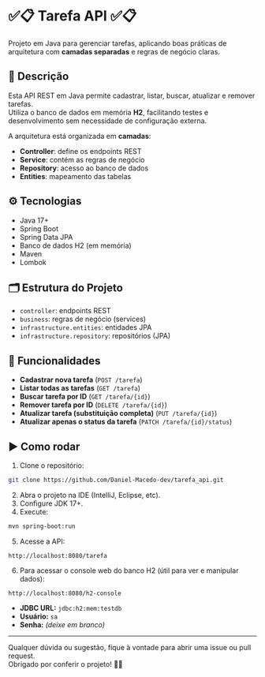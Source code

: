 # ✅📋 Tarefa API ✅📋

Projeto em Java para gerenciar tarefas, aplicando boas práticas de arquitetura com **camadas separadas** e regras de negócio claras.

## 📝 Descrição

Esta API REST em Java permite cadastrar, listar, buscar, atualizar e remover tarefas.  
Utiliza o banco de dados em memória **H2**, facilitando testes e desenvolvimento sem necessidade de configuração externa.

A arquitetura está organizada em **camadas**:  
- **Controller**: define os endpoints REST  
- **Service**: contém as regras de negócio  
- **Repository**: acesso ao banco de dados  
- **Entities**: mapeamento das tabelas  

## ⚙️ Tecnologias

- Java 17+
- Spring Boot
- Spring Data JPA
- Banco de dados H2 (em memória)
- Maven
- Lombok

## 🗂️ Estrutura do Projeto

- `controller`: endpoints REST  
- `business`: regras de negócio (services)  
- `infrastructure.entities`: entidades JPA  
- `infrastructure.repository`: repositórios (JPA)  

## 🚀 Funcionalidades

- **Cadastrar nova tarefa** (`POST /tarefa`)  
- **Listar todas as tarefas** (`GET /tarefa`)  
- **Buscar tarefa por ID** (`GET /tarefa/{id}`)  
- **Remover tarefa por ID** (`DELETE /tarefa/{id}`)  
- **Atualizar tarefa (substituição completa)** (`PUT /tarefa/{id}`)  
- **Atualizar apenas o status da tarefa** (`PATCH /tarefa/{id}/status`)  

## ▶️ Como rodar

1. Clone o repositório:

```bash
git clone https://github.com/Daniel-Macedo-dev/tarefa_api.git
```

2. Abra o projeto na IDE (IntelliJ, Eclipse, etc).  
3. Configure JDK 17+.  
4. Execute:

```bash
mvn spring-boot:run
```

5. Acesse a API:

```
http://localhost:8080/tarefa
```

6. Para acessar o console web do banco H2 (útil para ver e manipular dados):

```
http://localhost:8080/h2-console
```

- **JDBC URL:** `jdbc:h2:mem:testdb`  
- **Usuário:** `sa`  
- **Senha:** *(deixe em branco)*

---

Qualquer dúvida ou sugestão, fique à vontade para abrir uma issue ou pull request.  
Obrigado por conferir o projeto! 🧊🥳
